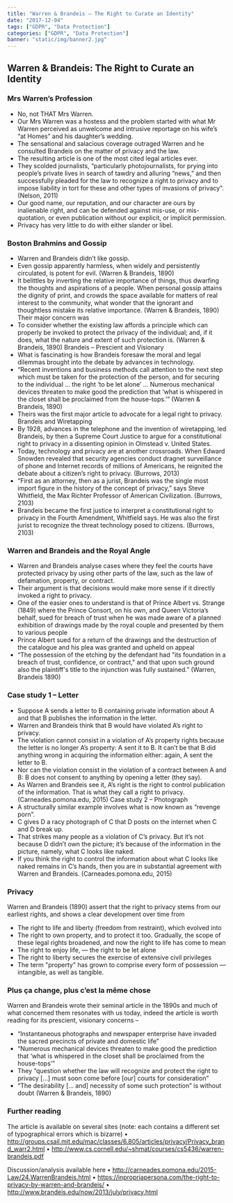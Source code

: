 ```yaml
---
title: "Warren & Brandeis – The Right to Curate an Identity"
date: "2017-12-04"
tags: ["GDPR", "Data Protection"]
categories: ["GDPR", "Data Protection"]
banner: "static/img/banner2.jpg"
---
```


## Warren & Brandeis: The Right to Curate an Identity

### Mrs Warren’s Profession
- No, not THAT Mrs Warren.
- Our Mrs Warren was a hostess and the problem started with what Mr Warren perceived as unwelcome and intrusive reportage on his wife’s “at Homes” and his daughter’s wedding. 
- The sensational and salacious coverage outraged Warren and he consulted Brandeis on the matter of privacy and the law. 
- The resulting article is one of the most cited legal articles ever. 
-	They scolded journalists, “particularly photojournalists, for prying into people’s private lives in search of tawdry and alluring “news,” and then successfully pleaded for the law to recognize a right to privacy and to impose liability in tort for these and other types of invasions of privacy”. (Nelson, 2011) 
-	Our good name, our reputation, and our character are ours by inalienable right, and can be defended against mis-use, or mis-quotation, or even publication without our explicit, or implicit permission. 
-	Privacy has very little to do with either slander or libel.

### Boston Brahmins and Gossip
- Warren and Brandeis didn’t like gossip.
-	Even gossip apparently harmless, when widely and persistently circulated, is potent for evil. (Warren & Brandeis, 1890)
-	It belittles by inverting the relative importance of things, thus dwarfing the thoughts and aspirations of a people. When personal gossip attains the dignity of print, and crowds the space available for matters of real interest to the community, what wonder that the ignorant and thoughtless mistake its relative importance. (Warren & Brandeis, 1890)
Their major concern was 
-	To consider whether the existing law affords a principle which can properly be invoked to protect the privacy of the individual; and, if it does, what the nature and extent of such protection is. (Warren & Brandeis, 1890)
Brandeis – Prescient and Visionary
-	What is fascinating is how Brandeis foresaw the moral and legal dilemmas brought into the debate by advances in technology. 
-	“Recent inventions and business methods call attention to the next step which must be taken for the protection of the person, and for securing to the individual … the right ‘to be let alone’ … Numerous mechanical devices threaten to make good the prediction that ‘what is whispered in the closet shall be proclaimed from the house-tops.’” (Warren & Brandeis, 1890)
-	Theirs was the first major article to advocate for a legal right to privacy.
Brandeis and Wiretapping
-	By 1928, advances in the telephone and the invention of wiretapping, led Brandeis, by then a Supreme Court Justice to argue for a constitutional right to privacy in a dissenting opinion in Olmstead v. United States.  
-	Today, technology and privacy are at another crossroads. When Edward Snowden revealed that security agencies conduct dragnet surveillance of phone and Internet records of millions of Americans, he reignited the debate about a citizen’s right to privacy. (Burrows, 2013)
-	“First as an attorney, then as a jurist, Brandeis was the single most import figure in the history of the concept of privacy,” says Steve Whitfield, the Max Richter Professor of American Civilization. (Burrows, 2103)
-	Brandeis became the first justice to interpret a constitutional right to privacy in the Fourth Amendment, Whitfield says. He was also the first jurist to recognize the threat technology posed to citizens. (Burrows, 2103)

### Warren and Brandeis and the Royal Angle
-	Warren and Brandeis analyse cases where they feel the courts have protected privacy by using other parts of the law, such as the law of defamation, property, or contract.
-	Their argument is that decisions would make more sense if it directly invoked a right to privacy.
-	One of the easier ones to understand is that of Prince Albert vs. Strange (1849) where the Prince Consort, on his own, and Queen Victoria’s behalf, sued for breach of trust when he was made aware of a planned exhibition of drawings made by the royal couple and presented by them to various people
-	Prince Albert sued for a return of the drawings and the destruction of the catalogue and his plea was granted and upheld on appeal
-	“The possession of the etching by the defendant had "its foundation in a breach of trust, confidence, or contract," and that upon such ground also the plaintiff's title to the injunction was fully sustained.” (Warren, Brandeis 1890)

### Case study 1 – Letter

-	Suppose A sends a letter to B containing private information about A and that B publishes the information in the letter.
-	 Warren and Brandeis think that B would have violated A’s right to privacy. 
-	The violation cannot consist in a violation of A’s property rights because the letter is no longer A’s property: A sent it to B. It can’t be that B did anything wrong in acquiring the information either: again, A sent the letter to B. 
-	Nor can the violation consist in the violation of a contract between A and B: B does not consent to anything by opening a letter (they say). 
-	As Warren and Brandeis see it, A’s right is the right to control publication of the information. That is what they call a right to privacy. (Carneades.pomona.edu, 2015)
Case study 2 – Photograph
-	A structurally similar example involves what is now known as “revenge porn”. 
-	C gives D a racy photograph of C that D posts on the internet when C and D break up. 
-	That strikes many people as a violation of C’s privacy. But it’s not because D didn’t own the picture; it’s because of the information in the picture, namely, what C looks like naked. 
-	If you think the right to control the information about what C looks like naked remains in C’s hands, then you are in substantial agreement with Warren and Brandeis. (Carneades.pomona.edu, 2015)

### Privacy

Warren and Brandeis (1890) assert that the right to privacy stems from our earliest rights, and shows a clear development over time from 
-	The right to life and liberty (freedom from restraint), which evolved into 
-	The right to own property, and to protect it too.
Gradually, the scope of these legal rights broadened, and now the right to life has come to mean 
-	The right to enjoy life, — the right to be let alone
-	The right to liberty secures the exercise of extensive civil privileges 
-	The term "property" has grown to comprise every form of possession — intangible, as well as tangible.

### Plus ça change, plus c’est la même chose

Warren and Brandeis wrote their seminal article in the 1890s and much of what concerned them resonates with us today, indeed the article is worth reading for its prescient, visionary concerns – 
-	“Instantaneous photographs and newspaper enterprise have invaded the sacred precincts of private and domestic life”
-	“Numerous mechanical devices threaten to make good the prediction that ‘what is whispered in the closet shall be proclaimed from the house-tops’”
-	They “question whether the law will recognize and protect the right to privacy […] must soon come before [our] courts for consideration”
-	“The desirability [… and] necessity of some such protection” is without doubt
(Warren & Brandeis, 1890)

### Further reading

The article is available on several sites (note: each contains a different set of typographical errors which is bizarre)
•	http://groups.csail.mit.edu/mac/classes/6.805/articles/privacy/Privacy_brand_warr2.html
•	http://www.cs.cornell.edu/~shmat/courses/cs5436/warren-brandeis.pdf

Discussion/analysis available here
•	http://carneades.pomona.edu/2015-Law/24.WarrenBrandeis.html
•	https://inpropriapersona.com/the-right-to-privacy-by-warren-and-brandeis/
•	http://www.brandeis.edu/now/2013/july/privacy.html


